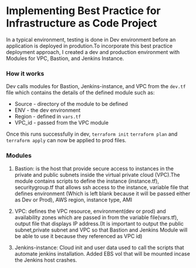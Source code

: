 # Implementing Best Practice for Infrastructure as Code Project

In a typical environment, testing is done in Dev environment before an application is deployed in prodution.To incorporate this best practice deployment approach, I created a dev and production environment with Modules for VPC, Bastion, and Jenkins Instance.

### How it works
Dev calls modules for Bastion, Jenkins-instance, and VPC from the `dev.tf` file which contains the details of the defined module such as:
* Source - directory of the module to be defined
* ENV - the dev environment
* Region - defined in `vars.tf`
* VPC_id - passed from the VPC module

Once this runs successfully in dev, `terraform init` `terraform plan` and `terraform apply` can now be applied to prod files.

### Modules
1. Bastion:  is the host that provide secure access to instances in the private and public subnets inside the virtual private cloud (VPC).The module contains scripts to define the instance (instance.tf), securitygroup.tf that allows ssh access to the instance, variable file that defines environment (Which is left blank because it will be passed either as Dev or Prod), AWS region, instance type, AMI

2. VPC: defines the VPC resource, environment(dev or prod) and availability zones which are passed in from the variable file(vars.tf), output file that displays IP address.(It is important to output the public subnet,private subnet and VPC so that Bastion and Jenkins Module will be able to use it because they referenced as VPC id)

3. Jenkins-instance: Cloud init and user data used to call the scripts that automate jenkins installation. Added EBS vol that will be mounted incase the Jenkins host crashes. 

